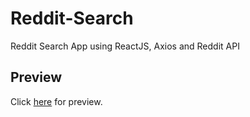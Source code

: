 # Reddit-Search
Reddit Search App using ReactJS, Axios and Reddit API
## Preview
Click [here](http://somsubhra.unaux.com/reddit-search/) for preview.
